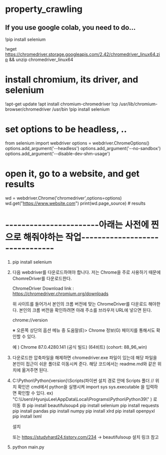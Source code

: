 # property_crawling

## If you use google colab, you need to do...

!pip install selenium

!wget https://chromedriver.storage.googleapis.com/2.42/chromedriver_linux64.zip  && unzip chromedriver_linux64

# install chromium, its driver, and selenium
!apt-get update
!apt install chromium-chromedriver
!cp /usr/lib/chromium-browser/chromedriver /usr/bin
!pip install selenium
# set options to be headless, ..
from selenium import webdriver
options = webdriver.ChromeOptions()
options.add_argument('--headless')
options.add_argument('--no-sandbox')
options.add_argument('--disable-dev-shm-usage')
# open it, go to a website, and get results
wd = webdriver.Chrome('chromedriver',options=options)
wd.get("https://www.website.com")
print(wd.page_source)  # results

# -----------------------아래는 사전에 찐으로 해줘야하는 작업-------------------------------
1. pip install selenium

2. 다음 webdriver를 다운로드하여야 합니다. 저는 Chrome을 주로 사용하기 때문에 ChomreDriver를 다운로드한다.

    ChromeDriver Download link : https://chromedriver.chromium.org/downloads

    위 사이트를 들어가서 본인의 크롬 버전에 맞는 ChromeDriver를 다운로드 해야한다.
    본인의 크롬 버전을 확인하려면 아래 주소를 브라우저 URL에 넣으면 된다.

    chrome://version

    ※ 오른쪽 상단의 옵션 메뉴 중 도움말(E)> Chrome 정보(G) 페이지를 통해서도 확인할 수 있다.

    예 ) Chrome	87.0.4280.141 (공식 빌드) (64비트) (cohort: 88_96_win)

3. 다운로드한 압축파일을 해제하면 chromedriver.exe 파일이 있는데 해당 파일을 본인이 접근이 쉬운 폴더로 이동시켜 준다. 
    해당 코드에서는 readme.md와 같은 위치에 옮겨주면 된다. 

4. C:\Python\Python{version}\Scripts(파이썬 설치 경로 안에 Scripts 폴더 //  위치 확인은 cmd에서 python을 실행시켜 
import sys
sys.executable
을 입력하면 확인할 수 있다.
ex) "C:\\Users\\HyunjuLee\\AppData\\Local\\Programs\\Python\\Python39\\"
) 로 이동 후 
    pip install beautifulsoup4 
    pip install selenium
    pip install requests
    pip install pandas
    pip install numpy
    pip install xlrd
    pip install openpyxl
    pip install lxml

    설치 

    또는
    https://studyhard24.tistory.com/234 -> beautifulsoup 설치 링크 참고

5. python main.py